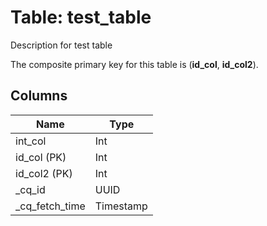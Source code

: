 
# Table: test_table
Description for test table

The composite primary key for this table is (**id_col**, **id_col2**).

## Columns
| Name          | Type          |
| ------------- | ------------- |
|int_col|Int|
|id_col (PK)|Int|
|id_col2 (PK)|Int|
|_cq_id|UUID|
|_cq_fetch_time|Timestamp|

